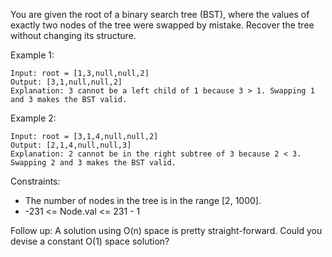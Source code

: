 You are given the root of a binary search tree (BST), where the values of exactly two nodes of the tree were swapped by mistake. Recover the tree without changing its structure.

 

Example 1:
```
Input: root = [1,3,null,null,2]
Output: [3,1,null,null,2]
Explanation: 3 cannot be a left child of 1 because 3 > 1. Swapping 1 and 3 makes the BST valid.
```

Example 2:
```
Input: root = [3,1,4,null,null,2]
Output: [2,1,4,null,null,3]
Explanation: 2 cannot be in the right subtree of 3 because 2 < 3. Swapping 2 and 3 makes the BST valid.
```

Constraints:

- The number of nodes in the tree is in the range [2, 1000].
- -231 <= Node.val <= 231 - 1
 

Follow up: A solution using O(n) space is pretty straight-forward. Could you devise a constant O(1) space solution?